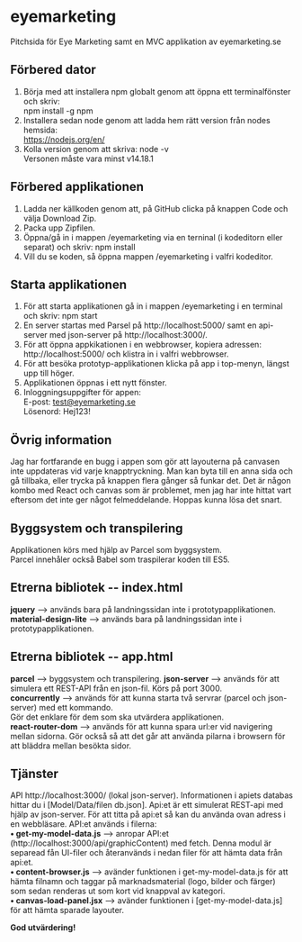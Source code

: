 # eyemarketing  
Pitchsida för Eye Marketing samt en MVC applikation av eyemarketing.se  

## Förbered dator 
1. Börja med att installera npm globalt genom att öppna ett terminalfönster och skriv:  
npm install -g npm  
2. Installera sedan node genom att ladda hem rätt version från nodes hemsida:  
https://nodejs.org/en/  
3. Kolla version genom att skriva: node -v  
Versonen måste vara minst v14.18.1  

## Förbered applikationen
1. Ladda ner källkoden genom att, på GitHub clicka på knappen Code och välja Download Zip.  
2. Packa upp Zipfilen.  
2. Öppna/gå in i mappen /eyemarketing via en terninal (i kodeditorn eller separat) och skriv: npm install  
3. Vill du se koden, så öppna mappen /eyemarketing i valfri kodeditor.  

## Starta applikationen 
1. För att starta applikationen gå in i mappen /eyemarketing i en terminal och skriv: npm start  
2. En server startas med Parsel på http://localhost:5000/ samt en api-server med json-server på http://localhost:3000/.
3. För att öppna appkikationen i en webbrowser, kopiera adressen: http://localhost:5000/ och klistra in i valfri webbrowser.
4. För att besöka prototyp-applikationen klicka på app i top-menyn, längst upp till höger.  
5. Applikationen öppnas i ett nytt fönster.  
6. Inloggningsuppgifter för appen:  
E-post: test@eyemarketing.se  
Lösenord: Hej123! 

## Övrig information
Jag har fortfarande en bugg i appen som gör att layouterna på canvasen inte uppdateras vid varje knapptryckning. Man kan byta till en anna sida och gå tillbaka, eller trycka på knappen flera gånger så funkar det. Det är någon kombo med React och canvas som är problemet, men jag har inte hittat vart eftersom det inte ger något felmeddelande. Hoppas kunna lösa det snart.

##  Byggsystem och transpilering 
Applikationen körs med hjälp av Parcel som byggsystem.  
Parcel innehåler också Babel som traspilerar koden till ES5.

## Etrerna bibliotek -- index.html
**jquery** --> används bara på landningssidan inte i prototypapplikationen.  
**material-design-lite** --> används bara på landningssidan inte i prototypapplikationen.   

## Etrerna bibliotek -- app.html
**parcel** --> byggsystem och transpilering.
**json-server** --> används för att simulera ett REST-API från en json-fil. Körs på port 3000.   
**concurrently** --> används för att kunna starta två servrar (parcel och json-server) med ett kommando.   
Gör det enklare för dem som ska utvärdera applikationen.  
**react-router-dom** --> används för att kunna spara url:er vid navigering mellan sidorna. Gör också så att det går att använda pilarna i browsern för att bläddra mellan besökta sidor.

## Tjänster
API http://localhost:3000/ (lokal json-server). Informationen i apiets databas hittar du i [Model/Data/filen db.json].
Api:et är ett simulerat REST-api med hjälp av json-server. För att titta på api:et så kan du använda ovan adress i en webbläsare. API:et används i filerna:  
**• get-my-model-data.js** --> anropar API:et (http://localhost:3000/api/graphicContent) med fetch. Denna modul är separead fån UI-filer och återanvänds i nedan filer för att hämta data från api:et.  
**• content-browser.js** --> avänder funktionen i get-my-model-data.js för att hämta filnamn och taggar på marknadsmaterial (logo, bilder och färger) som sedan renderas ut som kort vid knappval av kategori.  
**• canvas-load-panel.jsx** --> avänder funktionen i [get-my-model-data.js] för att hämta sparade layouter.
    
**God utvärdering!**